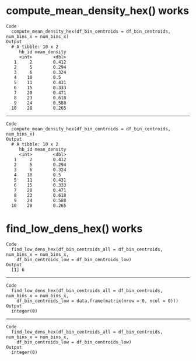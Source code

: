 # compute_mean_density_hex() works

    Code
      compute_mean_density_hex(df_bin_centroids = df_bin_centroids, num_bins_x = num_bins_x)
    Output
      # A tibble: 10 x 2
         hb_id mean_density
         <int>        <dbl>
       1     2        0.412
       2     5        0.294
       3     6        0.324
       4    10        0.5  
       5    11        0.431
       6    15        0.333
       7    20        0.471
       8    23        0.618
       9    24        0.588
      10    28        0.265

---

    Code
      compute_mean_density_hex(df_bin_centroids = df_bin_centroids, num_bins_x)
    Output
      # A tibble: 10 x 2
         hb_id mean_density
         <int>        <dbl>
       1     2        0.412
       2     5        0.294
       3     6        0.324
       4    10        0.5  
       5    11        0.431
       6    15        0.333
       7    20        0.471
       8    23        0.618
       9    24        0.588
      10    28        0.265

# find_low_dens_hex() works

    Code
      find_low_dens_hex(df_bin_centroids_all = df_bin_centroids, num_bins_x = num_bins_x,
        df_bin_centroids_low = df_bin_centroids_low)
    Output
      [1] 6

---

    Code
      find_low_dens_hex(df_bin_centroids_all = df_bin_centroids, num_bins_x = num_bins_x,
        df_bin_centroids_low = data.frame(matrix(nrow = 0, ncol = 0)))
    Output
      integer(0)

---

    Code
      find_low_dens_hex(df_bin_centroids_all = df_bin_centroids, num_bins_x = num_bins_x,
        df_bin_centroids_low = df_bin_centroids_low)
    Output
      integer(0)

